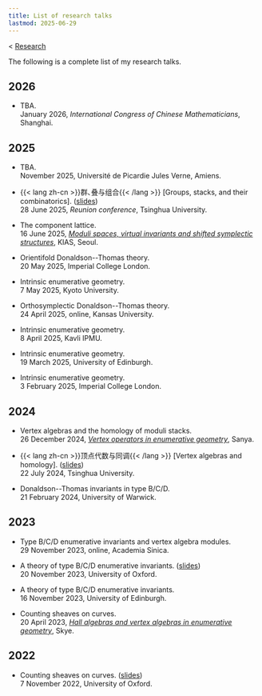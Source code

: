 ```yaml
---
title: List of research talks
lastmod: 2025-06-29
---
```


< [Research](/research)

The following is a complete list of my research talks.

## 2026

- TBA.\
  January 2026, _International Congress of Chinese Mathematicians_, Shanghai.

## 2025

- TBA.\
  November 2025, Université de Picardie Jules Verne, Amiens.

- {{< lang zh-cn >}}群､叠与组合{{< /lang >}}
  \[Groups, stacks, and their combinatorics\].
  ([slides](/pdf/20250628-tsinghua.pdf))\
  28 June 2025, _Reunion conference_, Tsinghua University.

- The component lattice.\
  16 June 2025, [_Moduli spaces, virtual invariants and shifted symplectic structures_](http://events.kias.re.kr/h/WMV25/), KIAS, Seoul.

- Orientifold Donaldson--Thomas theory.\
  20 May 2025, Imperial College London.

- Intrinsic enumerative geometry.\
  7 May 2025, Kyoto University.

- Orthosymplectic Donaldson--Thomas theory.\
  24 April 2025, online, Kansas University.

- Intrinsic enumerative geometry.\
  8 April 2025, Kavli IPMU.

- Intrinsic enumerative geometry.\
  19 March 2025, University of Edinburgh.

- Intrinsic enumerative geometry.\
  3 February 2025, Imperial College London.

## 2024

- Vertex algebras and the homology of moduli stacks.\
  26 December 2024, [_Vertex operators in enumerative geometry_](https://www.tsimf.cn/meeting/detail?id=389), Sanya.

- {{< lang zh-cn >}}顶点代数与同调{{< /lang >}}
  \[Vertex algebras and homology\].
  ([slides](/pdf/20240722-tsinghua.pdf))\
  22 July 2024, Tsinghua University.

- Donaldson--Thomas invariants in type B/C/D.\
  21 February 2024, University of Warwick.

## 2023

- Type B/C/D enumerative invariants and vertex algebra modules.\
  29 November 2023, online, Academia Sinica.

- A theory of type B/C/D enumerative invariants.
  ([slides](/pdf/20231120-self-dual.pdf))\
  20 November 2023, University of Oxford.

- A theory of type B/C/D enumerative invariants.\
  16 November 2023, University of Edinburgh.

- Counting sheaves on curves.\
  20 April 2023, [_Hall algebras and vertex algebras in enumerative geometry_](https://www.maths.ed.ac.uk/~lhenneca/Skye2023.html), Skye.

## 2022

- Counting sheaves on curves.
  ([slides](/pdf/20221107-curves.pdf))\
  7 November 2022, University of Oxford.
